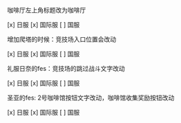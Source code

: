 咖啡厅左上角标题改为咖啡厅

[x] 日服
[x] 国际服
[ ] 国服

增加爬塔的时候：竞技场入口位置会改动

[x] 日服
[x] 国际服
[ ] 国服

礼服日奈的fes：竞技场的跳过战斗文字改动

[x] 日服
[x] 国际服
[ ] 国服

圣亚的fes: 2号咖啡馆按钮文字改动，咖啡馆收集奖励按钮改动

[x] 日服
[x] 国际服
[ ] 国服